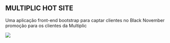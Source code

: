 

<h2> MULTIPLIC HOT SITE </h2>

<p> Uma aplicação front-end bootstrap para captar clientes no Black November promoção para os clientes da Multiplic <p>
  
 <img src=”https://github.com/DDMotinha/print-for-read-me/blob/main/multiplic-hot-site-1.png”>

